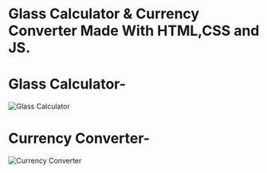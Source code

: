 # Glass Calculator & Currency Converter Made With HTML,CSS and JS.
# Glass Calculator-
![Glass Calculator](https://i.ibb.co/crHvqzw/imgonline-com-ua-twotoone-Snj-INF0-GL0.jpg)
# Currency Converter-
![Currency Converter](https://i.ibb.co/27Pr4JS/imgonline-com-ua-twotoone-EKa-X0yzn-HUfx.jpg)
